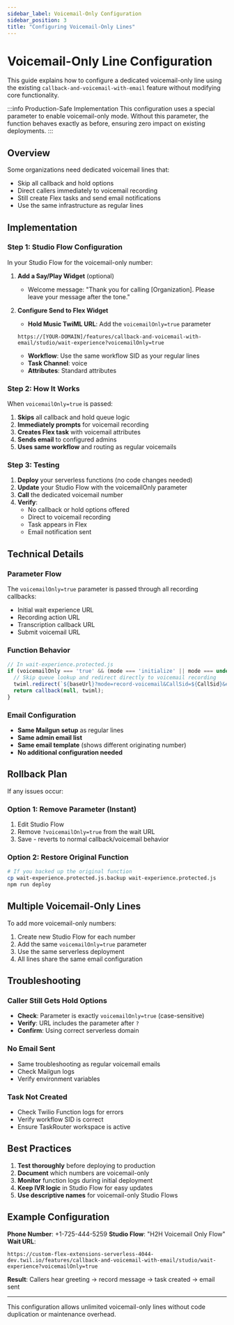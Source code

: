 ```yaml
---
sidebar_label: Voicemail-Only Configuration
sidebar_position: 3
title: "Configuring Voicemail-Only Lines"
---
```


# Voicemail-Only Line Configuration

This guide explains how to configure a dedicated voicemail-only line using the existing `callback-and-voicemail-with-email` feature without modifying core functionality.

:::info Production-Safe Implementation
This configuration uses a special parameter to enable voicemail-only mode. Without this parameter, the function behaves exactly as before, ensuring zero impact on existing deployments.
:::

## Overview

Some organizations need dedicated voicemail lines that:
- Skip all callback and hold options
- Direct callers immediately to voicemail recording
- Still create Flex tasks and send email notifications
- Use the same infrastructure as regular lines

## Implementation

### Step 1: Studio Flow Configuration

In your Studio Flow for the voicemail-only number:

1. **Add a Say/Play Widget** (optional)
   - Welcome message: "Thank you for calling [Organization]. Please leave your message after the tone."
   
2. **Configure Send to Flex Widget**
   - **Hold Music TwiML URL**: Add the `voicemailOnly=true` parameter
   ```
   https://[YOUR-DOMAIN]/features/callback-and-voicemail-with-email/studio/wait-experience?voicemailOnly=true
   ```
   - **Workflow**: Use the same workflow SID as your regular lines
   - **Task Channel**: voice
   - **Attributes**: Standard attributes

### Step 2: How It Works

When `voicemailOnly=true` is passed:

1. **Skips** all callback and hold queue logic
2. **Immediately prompts** for voicemail recording
3. **Creates Flex task** with voicemail attributes
4. **Sends email** to configured admins
5. **Uses same workflow** and routing as regular voicemails

### Step 3: Testing

1. **Deploy** your serverless functions (no code changes needed)
2. **Update** your Studio Flow with the voicemailOnly parameter
3. **Call** the dedicated voicemail number
4. **Verify**:
   - No callback or hold options offered
   - Direct to voicemail recording
   - Task appears in Flex
   - Email notification sent

## Technical Details

### Parameter Flow

The `voicemailOnly=true` parameter is passed through all recording callbacks:
- Initial wait experience URL
- Recording action URL
- Transcription callback URL
- Submit voicemail URL

### Function Behavior

```javascript
// In wait-experience.protected.js
if (voicemailOnly === 'true' && (mode === 'initialize' || mode === undefined)) {
  // Skip queue lookup and redirect directly to voicemail recording
  twiml.redirect(`${baseUrl}?mode=record-voicemail&CallSid=${CallSid}&enqueuedTaskSid=${voicemailOnlyTaskSid}&voicemailOnly=true`);
  return callback(null, twiml);
}
```

### Email Configuration

- **Same Mailgun setup** as regular lines
- **Same admin email list**
- **Same email template** (shows different originating number)
- **No additional configuration needed**

## Rollback Plan

If any issues occur:

### Option 1: Remove Parameter (Instant)
1. Edit Studio Flow
2. Remove `?voicemailOnly=true` from the wait URL
3. Save - reverts to normal callback/voicemail behavior

### Option 2: Restore Original Function
```bash
# If you backed up the original function
cp wait-experience.protected.js.backup wait-experience.protected.js
npm run deploy
```

## Multiple Voicemail-Only Lines

To add more voicemail-only numbers:

1. Create new Studio Flow for each number
2. Add the same `voicemailOnly=true` parameter
3. Use the same serverless deployment
4. All lines share the same email configuration

## Troubleshooting

### Caller Still Gets Hold Options
- **Check**: Parameter is exactly `voicemailOnly=true` (case-sensitive)
- **Verify**: URL includes the parameter after `?`
- **Confirm**: Using correct serverless domain

### No Email Sent
- Same troubleshooting as regular voicemail emails
- Check Mailgun logs
- Verify environment variables

### Task Not Created
- Check Twilio Function logs for errors
- Verify workflow SID is correct
- Ensure TaskRouter workspace is active

## Best Practices

1. **Test thoroughly** before deploying to production
2. **Document** which numbers are voicemail-only
3. **Monitor** function logs during initial deployment
4. **Keep IVR logic** in Studio Flow for easy updates
5. **Use descriptive names** for voicemail-only Studio Flows

## Example Configuration

**Phone Number**: +1-725-444-5259
**Studio Flow**: "H2H Voicemail Only Flow"
**Wait URL**: 
```
https://custom-flex-extensions-serverless-4044-dev.twil.io/features/callback-and-voicemail-with-email/studio/wait-experience?voicemailOnly=true
```
**Result**: Callers hear greeting → record message → task created → email sent

---

This configuration allows unlimited voicemail-only lines without code duplication or maintenance overhead.